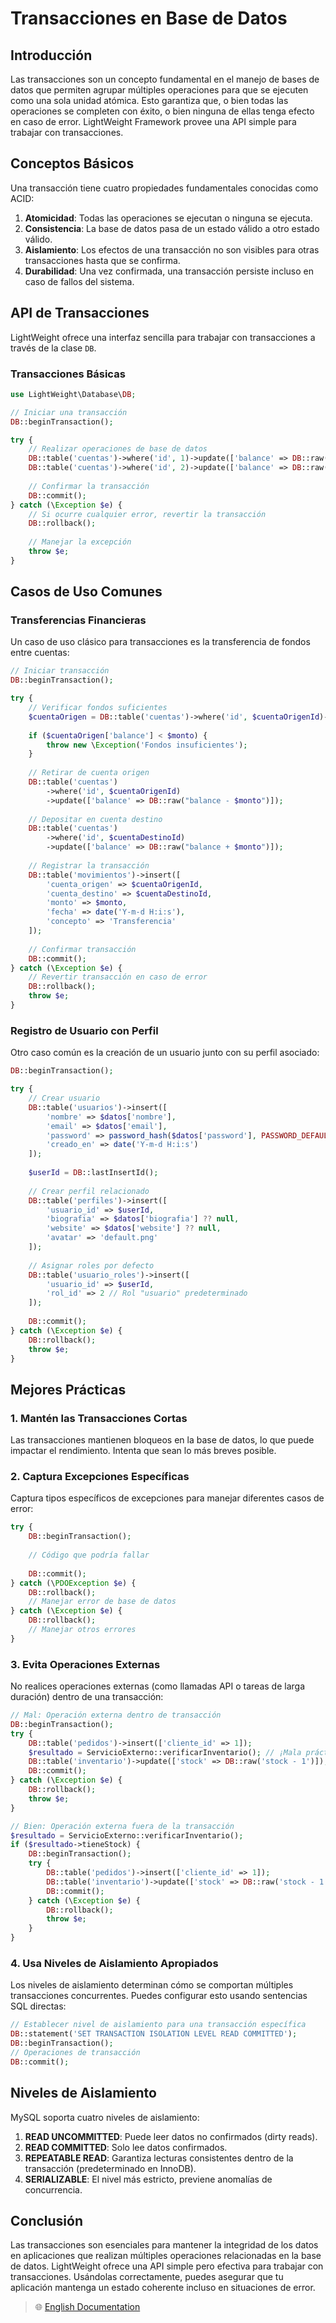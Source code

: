 # Transacciones en Base de Datos

## Introducción

Las transacciones son un concepto fundamental en el manejo de bases de datos que permiten agrupar múltiples operaciones para que se ejecuten como una sola unidad atómica. Esto garantiza que, o bien todas las operaciones se completen con éxito, o bien ninguna de ellas tenga efecto en caso de error. LightWeight Framework provee una API simple para trabajar con transacciones.

## Conceptos Básicos

Una transacción tiene cuatro propiedades fundamentales conocidas como ACID:

1. **Atomicidad**: Todas las operaciones se ejecutan o ninguna se ejecuta.
2. **Consistencia**: La base de datos pasa de un estado válido a otro estado válido.
3. **Aislamiento**: Los efectos de una transacción no son visibles para otras transacciones hasta que se confirma.
4. **Durabilidad**: Una vez confirmada, una transacción persiste incluso en caso de fallos del sistema.

## API de Transacciones

LightWeight ofrece una interfaz sencilla para trabajar con transacciones a través de la clase `DB`.

### Transacciones Básicas

```php
use LightWeight\Database\DB;

// Iniciar una transacción
DB::beginTransaction();

try {
    // Realizar operaciones de base de datos
    DB::table('cuentas')->where('id', 1)->update(['balance' => DB::raw('balance - 100')]);
    DB::table('cuentas')->where('id', 2)->update(['balance' => DB::raw('balance + 100')]);
    
    // Confirmar la transacción
    DB::commit();
} catch (\Exception $e) {
    // Si ocurre cualquier error, revertir la transacción
    DB::rollback();
    
    // Manejar la excepción
    throw $e;
}
```

## Casos de Uso Comunes

### Transferencias Financieras

Un caso de uso clásico para transacciones es la transferencia de fondos entre cuentas:

```php
// Iniciar transacción
DB::beginTransaction();

try {
    // Verificar fondos suficientes
    $cuentaOrigen = DB::table('cuentas')->where('id', $cuentaOrigenId)->first();
    
    if ($cuentaOrigen['balance'] < $monto) {
        throw new \Exception('Fondos insuficientes');
    }
    
    // Retirar de cuenta origen
    DB::table('cuentas')
        ->where('id', $cuentaOrigenId)
        ->update(['balance' => DB::raw("balance - $monto")]);
    
    // Depositar en cuenta destino
    DB::table('cuentas')
        ->where('id', $cuentaDestinoId)
        ->update(['balance' => DB::raw("balance + $monto")]);
    
    // Registrar la transacción
    DB::table('movimientos')->insert([
        'cuenta_origen' => $cuentaOrigenId,
        'cuenta_destino' => $cuentaDestinoId,
        'monto' => $monto,
        'fecha' => date('Y-m-d H:i:s'),
        'concepto' => 'Transferencia'
    ]);
    
    // Confirmar transacción
    DB::commit();
} catch (\Exception $e) {
    // Revertir transacción en caso de error
    DB::rollback();
    throw $e;
}
```

### Registro de Usuario con Perfil

Otro caso común es la creación de un usuario junto con su perfil asociado:

```php
DB::beginTransaction();

try {
    // Crear usuario
    DB::table('usuarios')->insert([
        'nombre' => $datos['nombre'],
        'email' => $datos['email'],
        'password' => password_hash($datos['password'], PASSWORD_DEFAULT),
        'creado_en' => date('Y-m-d H:i:s')
    ]);
    
    $userId = DB::lastInsertId();
    
    // Crear perfil relacionado
    DB::table('perfiles')->insert([
        'usuario_id' => $userId,
        'biografia' => $datos['biografia'] ?? null,
        'website' => $datos['website'] ?? null,
        'avatar' => 'default.png'
    ]);
    
    // Asignar roles por defecto
    DB::table('usuario_roles')->insert([
        'usuario_id' => $userId,
        'rol_id' => 2 // Rol "usuario" predeterminado
    ]);
    
    DB::commit();
} catch (\Exception $e) {
    DB::rollback();
    throw $e;
}
```

## Mejores Prácticas

### 1. Mantén las Transacciones Cortas

Las transacciones mantienen bloqueos en la base de datos, lo que puede impactar el rendimiento. Intenta que sean lo más breves posible.

### 2. Captura Excepciones Específicas

Captura tipos específicos de excepciones para manejar diferentes casos de error:

```php
try {
    DB::beginTransaction();
    
    // Código que podría fallar
    
    DB::commit();
} catch (\PDOException $e) {
    DB::rollback();
    // Manejar error de base de datos
} catch (\Exception $e) {
    DB::rollback();
    // Manejar otros errores
}
```

### 3. Evita Operaciones Externas

No realices operaciones externas (como llamadas API o tareas de larga duración) dentro de una transacción:

```php
// Mal: Operación externa dentro de transacción
DB::beginTransaction();
try {
    DB::table('pedidos')->insert(['cliente_id' => 1]);
    $resultado = ServicioExterno::verificarInventario(); // ¡Mala práctica!
    DB::table('inventario')->update(['stock' => DB::raw('stock - 1')]);
    DB::commit();
} catch (\Exception $e) {
    DB::rollback();
    throw $e;
}

// Bien: Operación externa fuera de la transacción
$resultado = ServicioExterno::verificarInventario();
if ($resultado->tieneStock) {
    DB::beginTransaction();
    try {
        DB::table('pedidos')->insert(['cliente_id' => 1]);
        DB::table('inventario')->update(['stock' => DB::raw('stock - 1')]);
        DB::commit();
    } catch (\Exception $e) {
        DB::rollback();
        throw $e;
    }
}
```

### 4. Usa Niveles de Aislamiento Apropiados

Los niveles de aislamiento determinan cómo se comportan múltiples transacciones concurrentes. Puedes configurar esto usando sentencias SQL directas:

```php
// Establecer nivel de aislamiento para una transacción específica
DB::statement('SET TRANSACTION ISOLATION LEVEL READ COMMITTED');
DB::beginTransaction();
// Operaciones de transacción
DB::commit();
```

## Niveles de Aislamiento

MySQL soporta cuatro niveles de aislamiento:

1. **READ UNCOMMITTED**: Puede leer datos no confirmados (dirty reads).
2. **READ COMMITTED**: Solo lee datos confirmados.
3. **REPEATABLE READ**: Garantiza lecturas consistentes dentro de la transacción (predeterminado en InnoDB).
4. **SERIALIZABLE**: El nivel más estricto, previene anomalías de concurrencia.

## Conclusión

Las transacciones son esenciales para mantener la integridad de los datos en aplicaciones que realizan múltiples operaciones relacionadas en la base de datos. LightWeight ofrece una API simple pero efectiva para trabajar con transacciones. Usándolas correctamente, puedes asegurar que tu aplicación mantenga un estado coherente incluso en situaciones de error.

> 🌐 [English Documentation](../en/database-transactions.md)
